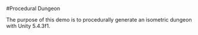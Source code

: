 #Procedural Dungeon

The purpose of this demo is to procedurally generate an isometric dungeon with
Unity 5.4.3f1.
